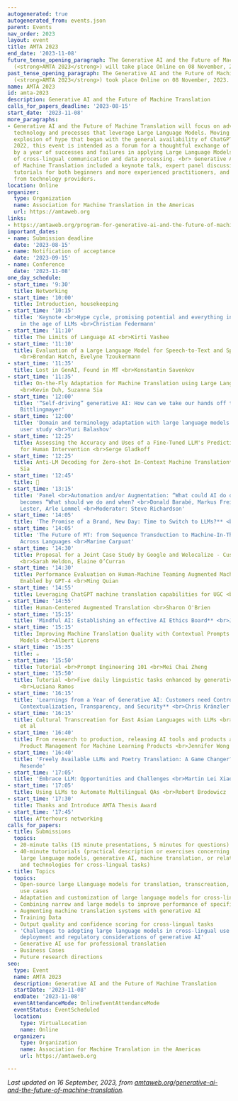 ```yaml
---
autogenerated: true
autogenerated_from: events.json
parent: Events
nav_order: 2023
layout: event
title: AMTA 2023
end_date: '2023-11-08'
future_tense_opening_paragraph: The Generative AI and the Future of Machine Translation
  (<strong>AMTA 2023</strong>) will take place Online on 08 November, 2023.
past_tense_opening_paragraph: The Generative AI and the Future of Machine Translation
  (<strong>AMTA 2023</strong>) took place Online on 08 November, 2023.
name: AMTA 2023
id: amta-2023
description: Generative AI and the Future of Machine Translation
calls_for_papers_deadline: '2023-08-15'
start_date: '2023-11-08'
more_paragraphs:
- Generative AI and the Future of Machine Translation will focus on advances in cross-lingual
  technology and processes that leverage Large Language Models. Moving beyond the
  explosion of hype that began with the general availability of ChatGPT in November
  2022, this event is intended as a forum for a thoughtful exchange of ideas informed
  by a year of successes and failures in applying Large Language Models to the challenges
  of cross-lingual communication and data processing. <br> Generative AI and the Future
  of Machine Translation included a keynote talk, expert panel discussions, presentations,
  tutorials for both beginners and more experienced practitioners, and demonstrations
  from technology providers.
location: Online
organizer:
  type: Organization
  name: Association for Machine Translation in the Americas
  url: https://amtaweb.org
links:
- https://amtaweb.org/program-for-generative-ai-and-the-future-of-machine-translation/
important_dates:
- name: Submission deadline
  date: '2023-08-15'
- name: Notification of acceptance
  date: '2023-09-15'
- name: Conference
  date: '2023-11-08'
one_day_schedule:
- start_time: '9:30'
  title: Networking
- start_time: '10:00'
  title: Introduction, housekeeping
- start_time: '10:15'
  title: 'Keynote <br>Hype cycle, promising potential and everything in between: MT
    in the age of LLMs <br>Christian Federmann'
- start_time: '11:10'
  title: The Limits of Language AI <br>Kirti Vashee
- start_time: '11:10'
  title: Evaluation of a Large Language Model for Speech-to-Text and Speech Translation
    <br>Brendan Hatch, Evelyne Tzoukermann
- start_time: '11:35'
  title: Lost in GenAI, Found in MT <br>Konstantin Savenkov
- start_time: '11:35'
  title: On-the-Fly Adaptation for Machine Translation using Large Language Models
    <br>Kevin Duh, Suzanna Sia
- start_time: '12:00'
  title: '“Self-driving” generative AI: How can we take our hands off the wheel? <br>Adam
    Bittlingmayer'
- start_time: '12:00'
  title: 'Domain and terminology adaptation with large language models: A comparative
    user study <br>Yuri Balashov'
- start_time: '12:25'
  title: Assessing the Accuracy and Uses of a Fine-Tuned LLM's Prediction of the Need
    for Human Intervention <br>Serge Gladkoff
- start_time: '12:25'
  title: Anti-LM Decoding for Zero-shot In-Context Machine Translation** <br>Suzanna
    Sia
- start_time: '12:45'
  title: 🍴
- start_time: '13:15'
  title: 'Panel <br>Automation and/or Augmentation: “What could AI do on its own?”
    becomes “What should we do and when? <br>Donald Barabé, Markus Freitag, Giovanna
    Lester, Arle Lommel <br>Moderator: Steve Richardson'
- start_time: '14:05'
  title: 'The Promise of a Brand, New Day: Time to Switch to LLMs?** <br>Alex Yanishevsky'
- start_time: '14:05'
  title: 'The Future of MT: from Sequence Transduction to Machine-In-The-Loop Communication
    Across Languages <br>Marine Carpuat'
- start_time: '14:30'
  title: Proposal for a Joint Case Study by Google and Welocalize - Custom Translation**
    <br>Sarah Weldon, Elaine O’Curran
- start_time: '14:30'
  title: Performance Evaluation on Human-Machine Teaming Augmented Machine Translation
    Enabled by GPT-4 <br>Ming Quian
- start_time: '14:55'
  title: Leveraging ChatGPT machine translation capabilities for UGC <br>Lucie Bovyn
- start_time: '14:55'
  title: Human-Centered Augmented Translation <br>Sharon O'Brien
- start_time: '15:15'
  title: 'Mindful AI: Establishing an effective AI Ethics Board** <br>Jay Marciano'
- start_time: '15:15'
  title: Improving Machine Translation Quality with Contextual Prompts in Large Language
    Models <br>Albert LLorens
- start_time: '15:35'
  title: ☕️
- start_time: '15:50'
  title: Tutorial <br>Prompt Engineering 101 <br>Mei Chai Zheng
- start_time: '15:50'
  title: Tutorial <br>Five daily linguistic tasks enhanced by generative AI + MT solutions
    <br>Luciana Ramos
- start_time: '16:15'
  title: 'Learnings from a Year of Generative AI: Customers need Control, Customizability,
    Contextualization, Transparency, and Security** <br>Chris Kränzler'
- start_time: '16:15'
  title: Cultural Transcreation for East Asian Languages with LLMs <br>Beatriz Silva,
    et al
- start_time: '16:40'
  title: From research to production, releasing AI tools and products at scale / Exploring
    Product Management for Machine Learning Products <br>Jennifer Wong
- start_time: '16:40'
  title: 'Freely Available LLMs and Poetry Translation: A Game Changer? <br>Natalia
    Resende'
- start_time: '17:05'
  title: 'Embrace LLM: Opportunities and Challenges <br>Martin Lei Xiao'
- start_time: '17:05'
  title: Using LLMs to Automate Multilingual QAs <br>Robert Brodowicz
- start_time: '17:30'
  title: Thanks and Introduce AMTA Thesis Award
- start_time: '17:45'
  title: Afterhours networking
calls_for_papers:
- title: Submissions
  topics:
  - 20-minute talks (15 minute presentations, 5 minutes for questions)
  - 40-minute tutorials (practical description or exercises concerning the use of
    large language models, generative AI, machine translation, or related tools, processes
    and technologies for cross-lingual tasks)
- title: Topics
  topics:
  - Open-source large Llanguage models for translation, transcreation, and other cross-lingual
    use cases
  - Adaptation and customization of large language models for cross-lingual use cases
  - Combining narrow and large models to improve performance of specific tasks
  - Augmenting machine translation systems with generative AI
  - Training Data
  - Output quality and confidence scoring for cross-lingual tasks
  - 'Challenges to adopting large language models in cross-lingual use cases: Responsible
    deployment and regulatory considerations of generative AI'
  - Generative AI use for professional translation
  - Business Cases
  - Future research directions
seo:
  type: Event
  name: AMTA 2023
  description: Generative AI and the Future of Machine Translation
  startDate: '2023-11-08'
  endDate: '2023-11-08'
  eventAttendanceMode: OnlineEventAttendanceMode
  eventStatus: EventScheduled
  location:
    type: VirtualLocation
    name: Online
  organizer:
    type: Organization
    name: Association for Machine Translation in the Americas
    url: https://amtaweb.org

---
```

*Last updated on 16 September, 2023, from [amtaweb.org/generative-ai-and-the-future-of-machine-translation](https://amtaweb.org/generative-ai-and-the-future-of-machine-translation/).*
